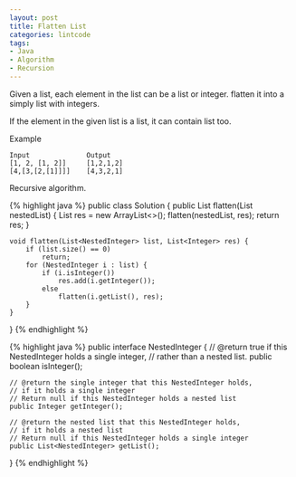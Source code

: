 ```yaml
---
layout: post
title: Flatten List
categories: lintcode
tags:
- Java
- Algorithm
- Recursion
---
```


Given a list, each element in the list can be a list or integer. flatten it into a simply list with integers.

If the element in the given list is a list, it can contain list too.

Example

```
Input              Output
[1, 2, [1, 2]]     [1,2,1,2]
[4,[3,[2,[1]]]]    [4,3,2,1]
```

Recursive algorithm.

{% highlight java %}
public class Solution {
    public List<Integer> flatten(List<NestedInteger> nestedList) {
        List<Integer> res = new ArrayList<>();
        flatten(nestedList, res);
        return res;
    }
    
    void flatten(List<NestedInteger> list, List<Integer> res) {
        if (list.size() == 0)
            return;
        for (NestedInteger i : list) {
            if (i.isInteger())
                res.add(i.getInteger());
            else
                flatten(i.getList(), res);
        }
    }
}
{% endhighlight %}

{% highlight java %}
public interface NestedInteger {
    // @return true if this NestedInteger holds a single integer,
    // rather than a nested list.
    public boolean isInteger();

    // @return the single integer that this NestedInteger holds,
    // if it holds a single integer
    // Return null if this NestedInteger holds a nested list
    public Integer getInteger();

    // @return the nested list that this NestedInteger holds,
    // if it holds a nested list
    // Return null if this NestedInteger holds a single integer
    public List<NestedInteger> getList();
}
{% endhighlight %}